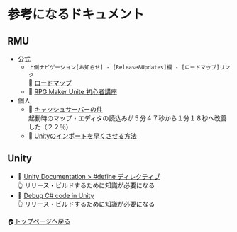# 参考になるドキュメント

## RMU

* 公式
    * `上側ナビゲーション[お知らせ] - [Release&Updates]欄 - [ロードマップ]リンク`  
    📖 [ロードマップ](https://support.rpgmakerunite.com/hc/ja/articles/17538420142617-%E3%83%AD%E3%83%BC%E3%83%89%E3%83%9E%E3%83%83%E3%83%97)
    * 📖 [RPG Maker Unite 初心者講座](https://rpgmakerunite.com/learn/)
* 個人
    * 👤 [キャッシュサーバーの件](https://twitter.com/DeathAlice1/status/1660856667125186563?s=20)  
      起動時のマップ・エディタの読込みが５分４７秒から１分１８秒へ改善した（２２％）
    * 👤 [Unityのインポートを早くさせる方法](https://twitter.com/DeathAlice1/status/1660858175917096960?s=20)

## Unity

* 📖 [Unity Documentation > #define ディレクティブ](https://docs.unity3d.com/ja/2021.2/Manual/PlatformDependentCompilation.html)  
    👆 リリース・ビルドするために知識が必要になる
* 📖 [Debug C# code in Unity](https://docs.unity.cn/ja/2021.3/Manual/ManagedCodeDebugging.html)  
    👆 リリース・ビルドするために知識が必要になる

🏠[トップページへ戻る](../../README.md)  
